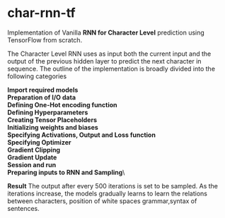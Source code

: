 # char-rnn-tf
Implementation of Vanilla **RNN for Character Level** prediction using TensorFlow from scratch.

The Character Level RNN uses as input both the current input and the output of the previous hidden layer to predict 
the next character in sequence. The outline of the implementation is broadly divided into the following categories

**Import required models**\
**Preparation of I/O data**\
**Defining One-Hot encoding function**\
**Defining Hyperparameters**\
**Creating Tensor Placeholders**\
**Initializing weights and biases**\
**Specifying Activations, Output and Loss function**\
**Specifying Optimizer**\
**Gradient Clipping**\
**Gradient Update**\
**Session and run**\
**Preparing inputs to RNN and Sampling**\

**Result**
The output after every 500 iterations is set to be sampled.
As the iterations increase, the models gradually learns to learn the relations between characters,
position of white spaces grammar,syntax of sentences.
